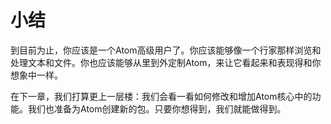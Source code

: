 <!-- 译者：Github@wizardforcel -->

# 小结 #

到目前为止，你应该是一个Atom高级用户了。你应该能够像一个行家那样浏览和处理文本和文件。你也应该能够从里到外定制Atom，来让它看起来和表现得和你想象中一样。

在下一章，我们打算更上一层楼：我们会看一看如何修改和增加Atom核心中的功能。我们也准备为Atom创建新的包。只要你想得到，我们就能做得到。